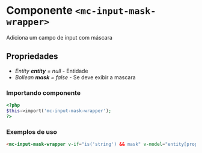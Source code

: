 # Componente `<mc-input-mask-wrapper>`
Adiciona um campo de input com máscara

## Propriedades
- *Entity **entity** = null* - Entidade
- *Bollean **mask** = false* - Se deve exibir a mascara

### Importando componente
```PHP
<?php 
$this->import('mc-input-mask-wrapper');
?>
```
### Exemplos de uso
```HTML
<mc-input-mask-wrapper v-if="is('string') && mask" v-model="entity[prop]" :type-mask="prop"></mc-input-mask-wrapper>
```